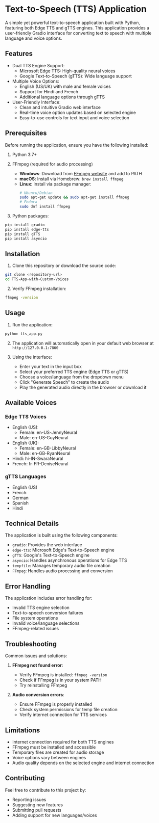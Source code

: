 # Text-to-Speech (TTS) Application

A simple yet powerful text-to-speech application built with Python, featuring both Edge TTS and gTTS engines. This application provides a user-friendly Gradio interface for converting text to speech with multiple language and voice options.

## Features

- Dual TTS Engine Support:
  - Microsoft Edge TTS: High-quality neural voices
  - Google Text-to-Speech (gTTS): Wide language support
- Multiple Voice Options:
  - English (US/UK) with male and female voices
  - Support for Hindi and French
  - Additional language options through gTTS
- User-Friendly Interface:
  - Clean and intuitive Gradio web interface
  - Real-time voice option updates based on selected engine
  - Easy-to-use controls for text input and voice selection

## Prerequisites

Before running the application, ensure you have the following installed:

1. Python 3.7+
2. FFmpeg (required for audio processing)
   - **Windows**: Download from [FFmpeg website](https://ffmpeg.org/download.html) and add to PATH
   - **macOS**: Install via Homebrew: `brew install ffmpeg`
   - **Linux**: Install via package manager:
     ```bash
     # Ubuntu/Debian
     sudo apt-get update && sudo apt-get install ffmpeg
     # Fedora
     sudo dnf install ffmpeg
     ```

3. Python packages:
```bash
pip install gradio
pip install edge-tts
pip install gTTS
pip install asyncio
```

## Installation

1. Clone this repository or download the source code:
```bash
git clone <repository-url>
cd TTS-App-with-Custom-Voices
```

2. Verify FFmpeg installation:
```bash
ffmpeg -version
```

## Usage

1. Run the application:
```bash
python tts_app.py
```

2. The application will automatically open in your default web browser at `http://127.0.0.1:7860`

3. Using the interface:
   - Enter your text in the input box
   - Select your preferred TTS engine (Edge TTS or gTTS)
   - Choose a voice/language from the dropdown menu
   - Click "Generate Speech" to create the audio
   - Play the generated audio directly in the browser or download it

## Available Voices

### Edge TTS Voices
- English (US):
  - Female: en-US-JennyNeural
  - Male: en-US-GuyNeural
- English (UK):
  - Female: en-GB-LibbyNeural
  - Male: en-GB-RyanNeural
- Hindi: hi-IN-SwaraNeural
- French: fr-FR-DeniseNeural

### gTTS Languages
- English (US)
- French
- German
- Spanish
- Hindi

## Technical Details

The application is built using the following components:

- `gradio`: Provides the web interface
- `edge-tts`: Microsoft Edge's Text-to-Speech engine
- `gTTS`: Google's Text-to-Speech engine
- `asyncio`: Handles asynchronous operations for Edge TTS
- `tempfile`: Manages temporary audio file creation
- `FFmpeg`: Handles audio processing and conversion

## Error Handling

The application includes error handling for:
- Invalid TTS engine selection
- Text-to-speech conversion failures
- File system operations
- Invalid voice/language selections
- FFmpeg-related issues

## Troubleshooting

Common issues and solutions:

1. **FFmpeg not found error**:
   - Verify FFmpeg is installed: `ffmpeg -version`
   - Check if FFmpeg is in your system PATH
   - Try reinstalling FFmpeg

2. **Audio conversion errors**:
   - Ensure FFmpeg is properly installed
   - Check system permissions for temp file creation
   - Verify internet connection for TTS services

## Limitations

- Internet connection required for both TTS engines
- FFmpeg must be installed and accessible
- Temporary files are created for audio storage
- Voice options vary between engines
- Audio quality depends on the selected engine and internet connection

## Contributing

Feel free to contribute to this project by:
- Reporting issues
- Suggesting new features
- Submitting pull requests
- Adding support for new languages/voices